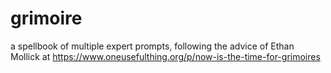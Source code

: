 # grimoire
a spellbook of multiple expert prompts, following the advice of Ethan Mollick at https://www.oneusefulthing.org/p/now-is-the-time-for-grimoires 
